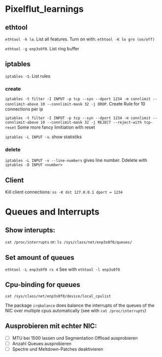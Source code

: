# Pixelflut_learnings

## ethtool

`ethtool -k lo`. List all features. Turn on with: `ethtool -K lo gro (on/off)`

`ethtool -g enp3s0f0`. List ring buffer

## iptables
`iptables -S`. List rules

### create
`iptables -t filter -I INPUT -p tcp --syn --dport 1234 -m connlimit --connlimit-above 10 --connlimit-mask 32 -j DROP`. Create Rule for 10 connections per ip

`iptables -t filter -I INPUT -p tcp --syn --dport 1234 -m connlimit --connlimit-above 10 --connlimit-mask 32 -j REJECT --reject-with tcp-reset` Some more fancy limitiation with reset


`iptables -L INPUT -v`. show statistiks

### delete

`iptables -L INPUT -v --line-numbers` gives line number.
Ddelete with `iptables -D INPUT <number>`

## Client
Kill client connections: `ss -K dst 127.0.0.1 dport = 1234`

# Queues and Interrupts
## Show interupts:
`cat /proc/interrupts`
or: `ls /sys/class/net/enp3s0f0/queues/`

## Set amount of queues
`ethtool -L enp3s0f0 rx 4`
See with `ethtool -l enp3s0f0`

## Cpu-binding for queues
`cat /sys/class/net/enp3s0f0/device/local_cpulist`

The package `irqbalance` does balance the interrupts of the queues of the NIC over multiple cpus automatically (see with `cat /proc/interrupts`)

## Ausprobieren mit echter NIC:
- [ ] MTU bei 1500 lassen und Segmentation Offload ausprobieren
- [ ] Anzahl Queues ausprobieren
- [ ] Spectre und Meltdown-Patches deaktivieren
